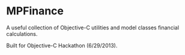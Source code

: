 MPFinance
=========
A useful collection of Objective-C utilities and model classes financial calculations.

Built for Objective-C Hackathon (6/29/2013).